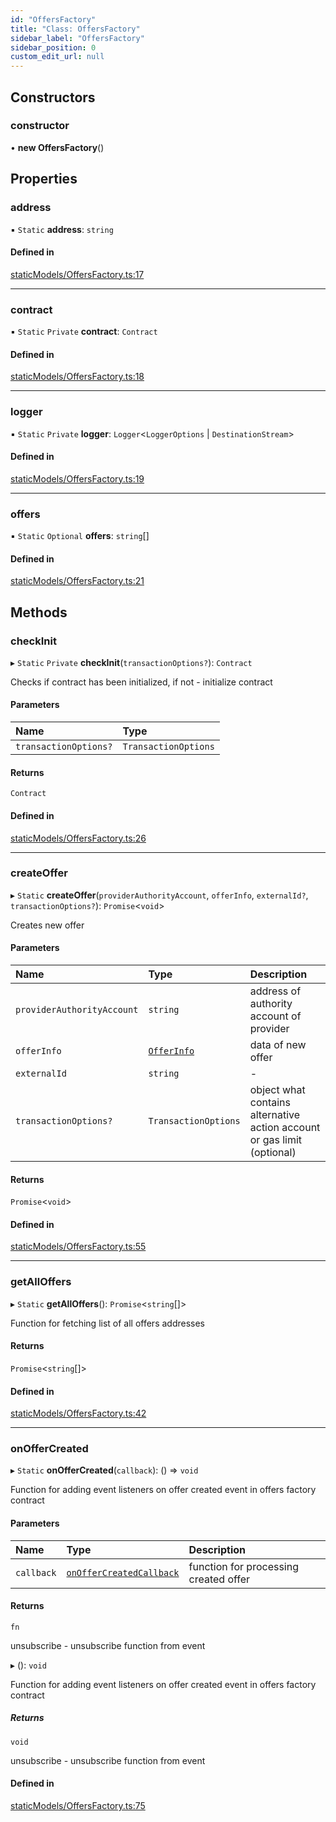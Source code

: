 ```yaml
---
id: "OffersFactory"
title: "Class: OffersFactory"
sidebar_label: "OffersFactory"
sidebar_position: 0
custom_edit_url: null
---
```


## Constructors

### constructor

• **new OffersFactory**()

## Properties

### address

▪ `Static` **address**: `string`

#### Defined in

[staticModels/OffersFactory.ts:17](https://github.com/Super-Protocol/sp-sdk-js/blob/7d2af19/src/staticModels/OffersFactory.ts#L17)

___

### contract

▪ `Static` `Private` **contract**: `Contract`

#### Defined in

[staticModels/OffersFactory.ts:18](https://github.com/Super-Protocol/sp-sdk-js/blob/7d2af19/src/staticModels/OffersFactory.ts#L18)

___

### logger

▪ `Static` `Private` **logger**: `Logger`<`LoggerOptions` \| `DestinationStream`\>

#### Defined in

[staticModels/OffersFactory.ts:19](https://github.com/Super-Protocol/sp-sdk-js/blob/7d2af19/src/staticModels/OffersFactory.ts#L19)

___

### offers

▪ `Static` `Optional` **offers**: `string`[]

#### Defined in

[staticModels/OffersFactory.ts:21](https://github.com/Super-Protocol/sp-sdk-js/blob/7d2af19/src/staticModels/OffersFactory.ts#L21)

## Methods

### checkInit

▸ `Static` `Private` **checkInit**(`transactionOptions?`): `Contract`

Checks if contract has been initialized, if not - initialize contract

#### Parameters

| Name | Type |
| :------ | :------ |
| `transactionOptions?` | `TransactionOptions` |

#### Returns

`Contract`

#### Defined in

[staticModels/OffersFactory.ts:26](https://github.com/Super-Protocol/sp-sdk-js/blob/7d2af19/src/staticModels/OffersFactory.ts#L26)

___

### createOffer

▸ `Static` **createOffer**(`providerAuthorityAccount`, `offerInfo`, `externalId?`, `transactionOptions?`): `Promise`<`void`\>

Creates new offer

#### Parameters

| Name | Type | Description |
| :------ | :------ | :------ |
| `providerAuthorityAccount` | `string` | address of authority account of provider |
| `offerInfo` | [`OfferInfo`](../modules.md#offerinfo) | data of new offer |
| `externalId` | `string` | - |
| `transactionOptions?` | `TransactionOptions` | object what contains alternative action account or gas limit (optional) |

#### Returns

`Promise`<`void`\>

#### Defined in

[staticModels/OffersFactory.ts:55](https://github.com/Super-Protocol/sp-sdk-js/blob/7d2af19/src/staticModels/OffersFactory.ts#L55)

___

### getAllOffers

▸ `Static` **getAllOffers**(): `Promise`<`string`[]\>

Function for fetching list of all offers addresses

#### Returns

`Promise`<`string`[]\>

#### Defined in

[staticModels/OffersFactory.ts:42](https://github.com/Super-Protocol/sp-sdk-js/blob/7d2af19/src/staticModels/OffersFactory.ts#L42)

___

### onOfferCreated

▸ `Static` **onOfferCreated**(`callback`): () => `void`

Function for adding event listeners on offer created event in offers factory contract

#### Parameters

| Name | Type | Description |
| :------ | :------ | :------ |
| `callback` | [`onOfferCreatedCallback`](../modules.md#onoffercreatedcallback) | function for processing created offer |

#### Returns

`fn`

unsubscribe - unsubscribe function from event

▸ (): `void`

Function for adding event listeners on offer created event in offers factory contract

##### Returns

`void`

unsubscribe - unsubscribe function from event

#### Defined in

[staticModels/OffersFactory.ts:75](https://github.com/Super-Protocol/sp-sdk-js/blob/7d2af19/src/staticModels/OffersFactory.ts#L75)
